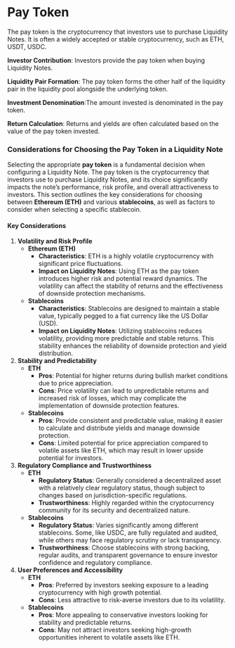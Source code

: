 # Pay Token

The pay token is the cryptocurrency that investors use to purchase Liquidity Notes. It is often a widely accepted or stable cryptocurrency, such as ETH, USDT, USDC.

**Investor Contribution**: Investors provide the pay token when buying Liquidity Notes.

**Liquidity Pair Formation**: The pay token forms the other half of the liquidity pair in the liquidity pool alongside the underlying token.

**Investment Denomination**:The amount invested is denominated in the pay token.

**Return Calculation**: Returns and yields are often calculated based on the value of the pay token invested.



### Considerations for Choosing the Pay Token in a Liquidity Note

Selecting the appropriate **pay token** is a fundamental decision when configuring a Liquidity Note. The pay token is the cryptocurrency that investors use to purchase Liquidity Notes, and its choice significantly impacts the note’s performance, risk profile, and overall attractiveness to investors. This section outlines the key considerations for choosing between **Ethereum (ETH)** and various **stablecoins**, as well as factors to consider when selecting a specific stablecoin.

#### Key Considerations

1. **Volatility and Risk Profile**
   * **Ethereum (ETH)**
     * **Characteristics**: ETH is a highly volatile cryptocurrency with significant price fluctuations.
     * **Impact on Liquidity Notes**: Using ETH as the pay token introduces higher risk and potential reward dynamics. The volatility can affect the stability of returns and the effectiveness of downside protection mechanisms.
   * **Stablecoins**
     * **Characteristics**: Stablecoins are designed to maintain a stable value, typically pegged to a fiat currency like the US Dollar (USD).
     * **Impact on Liquidity Notes**: Utilizing stablecoins reduces volatility, providing more predictable and stable returns. This stability enhances the reliability of downside protection and yield distribution.
2. **Stability and Predictability**
   * **ETH**
     * **Pros**: Potential for higher returns during bullish market conditions due to price appreciation.
     * **Cons**: Price volatility can lead to unpredictable returns and increased risk of losses, which may complicate the implementation of downside protection features.
   * **Stablecoins**
     * **Pros**: Provide consistent and predictable value, making it easier to calculate and distribute yields and manage downside protection.
     * **Cons**: Limited potential for price appreciation compared to volatile assets like ETH, which may result in lower upside potential for investors.
3. **Regulatory Compliance and Trustworthiness**
   * **ETH**
     * **Regulatory Status**: Generally considered a decentralized asset with a relatively clear regulatory status, though subject to changes based on jurisdiction-specific regulations.
     * **Trustworthiness**: Highly regarded within the cryptocurrency community for its security and decentralized nature.
   * **Stablecoins**
     * **Regulatory Status**: Varies significantly among different stablecoins. Some, like USDC, are fully regulated and audited, while others may face regulatory scrutiny or lack transparency.
     * **Trustworthiness**: Choose stablecoins with strong backing, regular audits, and transparent governance to ensure investor confidence and regulatory compliance.
4. **User Preferences and Accessibility**
   * **ETH**
     * **Pros**: Preferred by investors seeking exposure to a leading cryptocurrency with high growth potential.
     * **Cons**: Less attractive to risk-averse investors due to its volatility.
   * **Stablecoins**
     * **Pros**: More appealing to conservative investors looking for stability and predictable returns.
     * **Cons**: May not attract investors seeking high-growth opportunities inherent to volatile assets like ETH.
